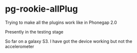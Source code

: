pg-rookie-allPlug
=================

Trying to make all the plugins work like in Phonegap 2.0

Presently in the testing stage

So far on a galaxy S3. I have got the device working but not the accelerometer
